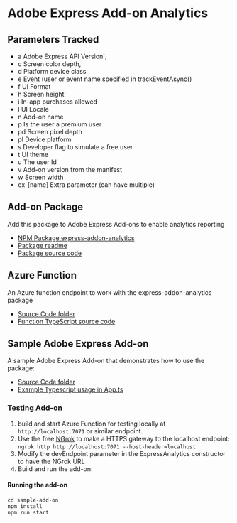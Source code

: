 # Adobe Express Add-on Analytics

## Parameters Tracked

- a Adobe Express API Version`,
- c Screen color depth,
- d Platform device class
- e Event (user or event name specified in trackEventAsync()
- f UI Format
- h Screen height
- i In-app purchases allowed
- l UI Locale
- n Add-on name
- p Is the user a premium user
- pd Screen pixel depth
- pl Device platform
- s Developer flag to simulate a free user
- t UI theme
- u The user Id
- v Add-on version from the manifest
- w Screen width
- ex-[name] Extra parameter (can have multiple)

## Add-on Package

Add this package to Adobe Express Add-ons to enable analytics reporting

- [NPM Package express-addon-analytics](https://www.npmjs.com/package/express-addon-analytics)
- [Package readme](addon-package/readme.md)
- [Package source code](addon-package/src/ExpressAnalytics.ts)

## Azure Function

An Azure function endpoint to work with the express-addon-analytics package

- [Source Code folder](azure-function)
- [Function TypeScript source code](azure-function/src/functions/expressAnalytics.ts)

## Sample Adobe Express Add-on

A sample Adobe Express Add-on that demonstrates how to use the package:

- [Source Code folder](sample-add-on)
- [Example Typescript usage in App.ts](sample-add-on/src/ui/components/App.ts)

### Testing Add-on

1. build and start Azure Function for testing locally at `http://localhost:7071` or similar endpoint.
2. Use the free [NGrok](https://ngrok.com/) to make a HTTPS gateway to the localhost endpoint: `ngrok http http://localhost:7071 --host-header=localhost`
3. Modify the devEndpoint parameter in the ExpressAnalytics constructor to have the NGrok URL
4. Build and run the add-on:

#### Running the add-on

    cd sample-add-on
    npm install
    npm run start
